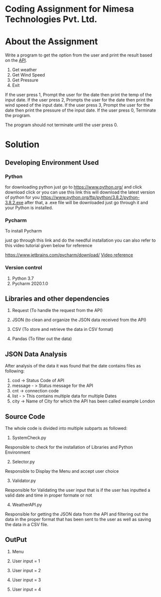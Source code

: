 #  Coding Assignment for Nimesa Technologies Pvt. Ltd.

# About the Assignment

Write a program to get the option from the user and print the result based on the [API](https://samples.openweathermap.org/data/2.5/forecast/hourly?q=London,us&appid=b6907d289e10d714a6e88b30761fae22).

1. Get weather
2. Get Wind Speed
3. Get Pressure
0. Exit

If the user press 1, Prompt the user for the date then print the temp of the input date.
If the user press 2, Prompts the user for the date then print the wind speed of the input date.
If the user press 3, Prompt the user for the date then print the pressure of the input date.
If the user press 0, Terminate the program.

The program should not terminate until the user press 0.

# Solution

## Developing Environment Used 

### Python 

for downloading python just go to https://www.python.org/ and click download click or you can use this link this will download the latest version of python for you https://www.python.org/ftp/python/3.8.2/python-3.8.2.exe
after that, a .exe file will be downloaded just go through it and your Python is installed.

### Pycharm

To install Pycharm 

just go through this link and do the needful installation you can also refer to this video tutorial given below for reference 

https://www.jetbrains.com/pycharm/download/
[Video reference](https://www.youtube.com/watch?v=AUiM1UaRCPc) 

### Version control

1. Python 3.7
2. Pycharm 2020.1.0

## Libraries and other dependencies 

1) Request (To handle the request from the API)

3) JSON (to clean and organize the JSON data received from the API)

4) CSV (To store and retrieve the data in CSV format)

3) Pandas (To filter out the data)


##  JSON Data Analysis

After analysis of the data it was found that the date contains files as following:

1. cod -> Status Code of API 
2. message - > Status message for the API
3. cnt -> connection code
4. list - > This contains multiple data for multiple Dates 
5. city -> Name of City for which the API has been called example London 


## Source Code 

The whole code is divided into multiple subparts as followed:

1) SystemCheck.py 

Responsible to check for the installation of Libraries and Python Environment

2) Selector.py

Responsible to Display the Menu and accept user choice

3) Validator.py

Responsible for Validating the user input that is if the user has inputted a valid date and time in proper formate or not

4) WeatherAPI.py

Responsible for getting the JSON data from the API and filtering out the data in the proper format that has been sent to the user as well as saving the data in a CSV file.

## OutPut 

1. Menu 

2. User input = 1

3. User input = 2

4. User input = 3

5. User input = 4






